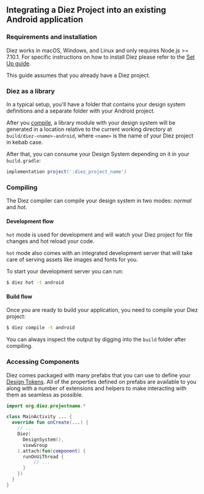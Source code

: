 ## Integrating a Diez Project into an existing Android application

### Requirements and installation

Diez works in macOS, Windows, and Linux and only requires Node.js >= 7.10.1. For specific instructions on how to install Diez please refer to the [Set Up guide](/getting-started/#set-up).

This guide assumes that you already have a Diez project.

### Diez as a library

In a typical setup, you'll have a folder that contains your design system definitions and a separate folder with your Android project.

After you [compile](#compiling), a library module with your design system will be generated in a location relative to the current working directory at `build/diez-<name>-android`, where `<name>` is the name of your Diez project in kebab case.

After that, you can consume your Design System depending on it in your `build.gradle`:

```gradle
implementation project(':diez_project_name')
```

### Compiling

The Diez compiler can compile your design system in two modes: _normal_ and _hot_.

#### Development flow

`hot` mode is used for development and will watch your Diez project for file changes and hot reload your code.

`hot` mode also comes with an integrated development server that will take care of serving assets like images and fonts for you.

To start your development server you can run:

```bash
$ diez hot -t android
```

#### Build flow

Once you are ready to build your application, you need to compile your Diez project:

```bash
$ diez compile -t android
```

You can always inspect the output by digging into the `build` folder after compiling.

### Accessing Components

Diez comes packaged with many prefabs that you can use to define your [Design Tokens](/glossary#tokens). All of the properties defined on prefabs are available to you along with a number of extensions and helpers to make interacting with them as seamless as possible.

```kotlin
import org.diez.projectname.*

class MainActivity ... {
  override fun onCreate(...) {
    // ...
    Diez(
      DesignSystem(),
      viewGroup
    ).attach(fun(component) {
      runOnUiThread {
          // ...
      }
    })
  }
}
```
